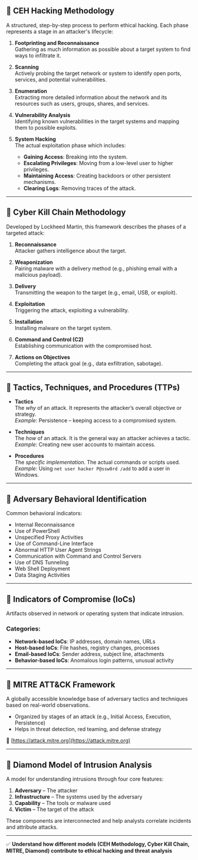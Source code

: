 ## 📘 CEH Hacking Methodology

A structured, step-by-step process to perform ethical hacking. Each phase represents a stage in an attacker's lifecycle:

1. **Footprinting and Reconnaissance**  
   Gathering as much information as possible about a target system to find ways to infiltrate it.

2. **Scanning**  
   Actively probing the target network or system to identify open ports, services, and potential vulnerabilities.

3. **Enumeration**  
   Extracting more detailed information about the network and its resources such as users, groups, shares, and services.

4. **Vulnerability Analysis**  
   Identifying known vulnerabilities in the target systems and mapping them to possible exploits.

5. **System Hacking**  
   The actual exploitation phase which includes:  
   - **Gaining Access**: Breaking into the system.  
   - **Escalating Privileges**: Moving from a low-level user to higher privileges.  
   - **Maintaining Access**: Creating backdoors or other persistent mechanisms.  
   - **Clearing Logs**: Removing traces of the attack.

---

## 🔁 Cyber Kill Chain Methodology

Developed by Lockheed Martin, this framework describes the phases of a targeted attack:

1. **Reconnaissance**  
   Attacker gathers intelligence about the target.

2. **Weaponization**  
   Pairing malware with a delivery method (e.g., phishing email with a malicious payload).

3. **Delivery**  
   Transmitting the weapon to the target (e.g., email, USB, or exploit).

4. **Exploitation**  
   Triggering the attack, exploiting a vulnerability.

5. **Installation**  
   Installing malware on the target system.

6. **Command and Control (C2)**  
   Establishing communication with the compromised host.

7. **Actions on Objectives**  
   Completing the attack goal (e.g., data exfiltration, sabotage).

---

## 🧠 Tactics, Techniques, and Procedures (TTPs)

- **Tactics**  
  The *why* of an attack. It represents the attacker’s overall objective or strategy.  
  *Example:* Persistence – keeping access to a compromised system.

- **Techniques**  
  The *how* of an attack. It is the general way an attacker achieves a tactic.  
  *Example:* Creating new user accounts to maintain access.

- **Procedures**  
  The *specific implementation*. The actual commands or scripts used.  
  *Example:* Using `net user hacker P@ssw0rd /add` to add a user in Windows.

---

## 🎯 Adversary Behavioral Identification

Common behavioral indicators:
- Internal Reconnaissance
- Use of PowerShell
- Unspecified Proxy Activities
- Use of Command-Line Interface
- Abnormal HTTP User Agent Strings
- Communication with Command and Control Servers
- Use of DNS Tunneling
- Web Shell Deployment
- Data Staging Activities

---

## 📌 Indicators of Compromise (IoCs)

Artifacts observed in network or operating system that indicate intrusion.

### Categories:
- **Network-based IoCs**: IP addresses, domain names, URLs
- **Host-based IoCs**: File hashes, registry changes, processes
- **Email-based IoCs**: Sender address, subject line, attachments
- **Behavior-based IoCs**: Anomalous login patterns, unusual activity

---

## 🧩 MITRE ATT&CK Framework

A globally accessible knowledge base of adversary tactics and techniques based on real-world observations.

- Organized by stages of an attack (e.g., Initial Access, Execution, Persistence)
- Helps in threat detection, red teaming, and defense strategy

🔗 [https://attack.mitre.org](https://attack.mitre.org)

---

## 💎 Diamond Model of Intrusion Analysis

A model for understanding intrusions through four core features:

1. **Adversary** – The attacker
2. **Infrastructure** – The systems used by the adversary
3. **Capability** – The tools or malware used
4. **Victim** – The target of the attack

These components are interconnected and help analysts correlate incidents and attribute attacks.

---

✅ **Understand how different models (CEH Methodology, Cyber Kill Chain, MITRE, Diamond) contribute to ethical hacking and threat analysis**
